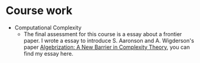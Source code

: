 Course work
=====
* Computational Complexity
  * The final assessment for this course is a essay about a frontier paper. I wrote a essay to introduce S. Aaronson and A. Wigderson's paper [Algebrization: A New Barrier in Complexity Theory](https://www.scottaaronson.com/papers/alg.pdf), you can find my essay here.
